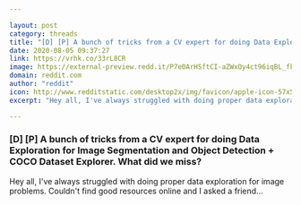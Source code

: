 ```yaml
---

layout: post
category: threads
title: "[D] [P] A bunch of tricks from a CV expert for doing Data Exploration for Image Segmentation and Object Detection + COCO Dataset Explorer. What did we miss?"
date: 2020-08-05 09:37:27
link: https://vrhk.co/33rL8CR
image: https://external-preview.redd.it/P7e0ArHSftCI-aZWxOy4ct96iqBL_fkRZuLXUSJGI6U.jpg?width=1200&height=628.272251309&auto=webp&crop=1200:628.272251309,smart&s=2e817b86cfff06f2feb3196b78e1146509ad13d8
domain: reddit.com
author: "reddit"
icon: http://www.redditstatic.com/desktop2x/img/favicon/apple-icon-57x57.png
excerpt: "Hey all, I've always struggled with doing proper data exploration for image problems. Couldn't find good resources online and I asked a friend..."

---
```


### [D] [P] A bunch of tricks from a CV expert for doing Data Exploration for Image Segmentation and Object Detection + COCO Dataset Explorer. What did we miss?

Hey all, I've always struggled with doing proper data exploration for image problems. Couldn't find good resources online and I asked a friend...
